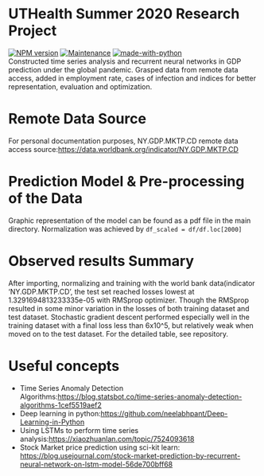 # UTHealth Summer 2020 Research Project
[![NPM version](https://badge.fury.io/js/esta.svg)](http://badge.fury.io/js/esta)
[![Maintenance](https://img.shields.io/badge/Maintained%3F-yes-green.svg)](https://GitHub.com/Naereen/StrapDown.js/graphs/commit-activity)
[![made-with-python](https://img.shields.io/badge/Made%20with-Python-1f425f.svg)](https://www.python.org/)
 </br>
Constructed time series analysis and recurrent neural networks in GDP prediction under the global pandemic. Grasped data from remote data access, added in employment rate, cases of infection and indices for better representation, evaluation and optimization.

# Remote Data Source
For personal documentation purposes, NY.GDP.MKTP.CD remote data access source:https://data.worldbank.org/indicator/NY.GDP.MKTP.CD

# Prediction Model & Pre-processing of the Data
Graphic representation of the model can be found as a pdf file in the main directory.
Normalization was achieved by `df_scaled = df/df.loc[2000]`

# Observed results Summary
After importing, normalizing and training with the world bank data(indicator ‘NY.GDP.MKTP.CD’, the test set reached losses lowest at 1.3291694813233335e-05 with RMSprop optimizer. Though the RMSprop resulted in some minor variation in the losses of both training dataset and test dataset. Stochastic gradient descent performed especially well in the training dataset with a final loss less than 6x10^5, but relatively weak when moved on to the test dataset. For the detailed table, see repository.

# Useful concepts
- Time Series Anomaly Detection Algorithms:https://blog.statsbot.co/time-series-anomaly-detection-algorithms-1cef5519aef2
- Deep learning in python:https://github.com/neelabhpant/Deep-Learning-in-Python
- Using LSTMs to perform time series analysis:https://xiaozhuanlan.com/topic/7524093618
- Stock Market price prediction using sci-kit learn: https://blog.usejournal.com/stock-market-prediction-by-recurrent-neural-network-on-lstm-model-56de700bff68
